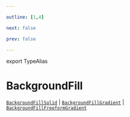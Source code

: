 ```yaml
---

outline: [1,4]

next: false

prev: false

---
```


export TypeAlias
# BackgroundFill

[`BackgroundFillSolid`](../interfaces/BackgroundFillSolid.md) \| [`BackgroundFillGradient`](../interfaces/BackgroundFillGradient.md) \| [`BackgroundFillFreeformGradient`](../interfaces/BackgroundFillFreeformGradient.md)
